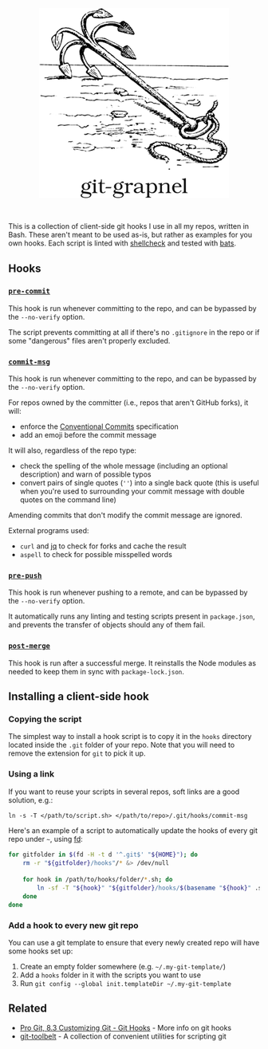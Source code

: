 <div align="center"><img src="./docs/banner.png" width="380" alt="A drawing of a grappling hook, with the word “git-grapnel” under it."></div>
<p>&nbsp;</p>

This is a collection of client-side git hooks  I use in all my repos, written in
Bash.
These aren't meant to  be used as-is, but rather as examples  for you own hooks.
Each script is  linted with [shellcheck](https://github.com/koalaman/shellcheck)
and tested with [bats](https://github.com/bats-core/bats-core).

## Hooks

### [`pre-commit`](https://github.com/cheap-glitch/git-grapnel/blob/main/src/pre-commit.sh)
This hook  is run whenever committing  to the repo,  and can be bypassed  by the
`--no-verify` option.

The script prevents committing at all if  there's no `.gitignore` in the repo or
if some "dangerous" files aren't properly excluded.

### [`commit-msg`](https://github.com/cheap-glitch/git-grapnel/blob/main/src/commit-msg.sh)
This hook  is run whenever committing  to the repo,  and can be bypassed  by the
`--no-verify` option.

For repos owned by the committer (i.e., repos that aren't GitHub forks), it will:
 * enforce the [Conventional Commits](https://www.conventionalcommits.org/en/v1.0.0/) specification
 * add an emoji before the commit message

It will also, regardless of the repo type:
 * check the spelling of  the whole  message (including an optional description)
   and warn of possible typos
 * convert  pairs of  single  quotes (`''`) into  a single  back quote  (this is
   useful when you're used to surrounding your commit message with double quotes
   on the command line)

Amending commits that don't modify the commit message are ignored.

External programs used:
 * `curl` and [jq](https://stedolan.github.io/jq/) to check for forks and  cache
   the result
 * `aspell` to check for possible misspelled words

### [`pre-push`](https://github.com/cheap-glitch/git-grapnel/blob/main/src/pre-push.sh)
This  hook is  run whenever  pushing to  a remote,  and can  be bypassed  by the
`--no-verify` option.

It automatically runs any linting and testing scripts present in `package.json`,
and prevents the transfer of objects should any of them fail.

### [`post-merge`](https://github.com/cheap-glitch/git-grapnel/blob/main/src/post-merge.sh)
This hook  is run after  a successful merge. It  reinstalls the Node  modules as
needed to keep them in sync with `package-lock.json`.

## Installing a client-side hook

### Copying the script
The simplest way to install a hook script is to copy it in the `hooks` directory
located inside the `.git` folder of your repo. Note that you will need to remove
the extension for `git` to pick it up.

### Using a link
If  you want  to reuse  your scripts  in several  repos, soft  links are  a good
solution, e.g.:
```text
ln -s -T </path/to/script.sh> </path/to/repo>/.git/hooks/commit-msg
```

Here's an  example of a  script to automatically update  the hooks of  every git
repo under `~`, using [fd](https://github.com/sharkdp/fd):
```bash
for gitfolder in $(fd -H -t d '^.git$' "${HOME}"); do
	rm -r "${gitfolder}/hooks"/* &> /dev/null

	for hook in /path/to/hooks/folder/*.sh; do
		ln -sf -T "${hook}" "${gitfolder}/hooks/$(basename "${hook}" .sh)"
	done
done
```

### Add a hook to every new git repo
You can  use a git template  to ensure that  every newly created repo  will have
some hooks set up:
 1. Create an empty folder somewhere (e.g. `~/.my-git-template/`)
 2. Add a `hooks` folder in it with the scripts you want to use
 3. Run `git config --global init.templateDir ~/.my-git-template`

## Related

 * [Pro Git, 8.3 Customizing Git - Git Hooks](https://git-scm.com/book/en/v2/Customizing-Git-Git-Hooks) - More info on git hooks
 * [git-toolbelt](https://github.com/nvie/git-toolbelt) - A collection of convenient utilities for scripting git
